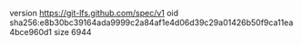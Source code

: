 version https://git-lfs.github.com/spec/v1
oid sha256:e8b30bc39164ada9999c2a84af1e4d06d39c29a01426b50f9ca11ea4bce960d1
size 6944
